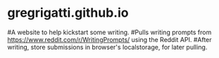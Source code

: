 # gregrigatti.github.io
#A website to help kickstart some writing.
#Pulls writing prompts from https://www.reddit.com/r/WritingPrompts/ using the Reddit API.
#After writing, store submissions in browser's localstorage, for later pulling.
